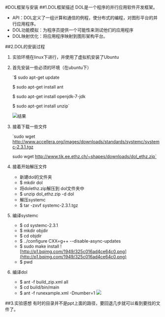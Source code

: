 #DOL框架与安装
##1.DOL框架描述
DOL是一个程序的并行应用软件开发框架。

- API：DOL定义了一组计算和通信的例程，使分布式的编程，对图形平台的并行应用程序。
- DOL功能模拟：为程序员提供一个可能性来测试他们的应用程序 
- DOL映射优化：将应用程序映射到图形架构平台。

##2.DOL的安装过程
1. 实验环境在linux下进行，并使用了虚拟机安装了Ubuntu
2. 首先安装一些必须的环境（在ubuntu下）

	`$	sudo apt-get update
	
	$	sudo apt-get install ant
	
	$ 	sudo apt-get install openjdk-7-jdk
	
	$	sudo apt-get install unzip`
	
	![结果](http://p1.bqimg.com/1949/1b537caece48621f.png)
3. 接着下载一些文件

	`sudo wget http://www.accellera.org/images/downloads/standards/systemc/systemc-2.3.1.tgz
	
	sudo wget http://www.tik.ee.ethz.ch/~shapes/downloads/dol_ethz.zip`
4. 接着开始解压文件
	* 新建dol的文件夹 
	* $	mkdir dol
	* 将dolethz.zip解压到 dol文件夹中
	* $	unzip dol_ethz.zip -d dol
	* 解压systemc
	* $	tar -zxvf systemc-2.3.1.tgz
5. 编译systemc
	* $	cd systemc-2.3.1
	* $	mkdir objdir
	* $	cd objdir
	* $	../configure CXX=g++ --disable-async-updates
	* $	sudo make install
	![http://p1.bqimg.com/1949/325c016ad4ce64c0.png](http://p1.bqimg.com/1949/325c016ad4ce64c0.png)
	* $	pwd
6. 编译dol
	* $	ant -f build_zip.xml all
	* $	cd build/bin/main
	* $	ant -f runexample.xml -Dnumber=1
       ![](http://p1.bqimg.com/1949/ca4c87bbf2a8be1a.png)
 
##3.实验感想
有时的目录并不是ppt上面的路径，要回退几步就可以看到要找的文件了。
	
